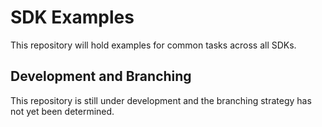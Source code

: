 # SDK Examples

This repository will hold examples for common tasks across all SDKs.


## Development and Branching

This repository is still under development and the branching strategy
has not yet been determined.
